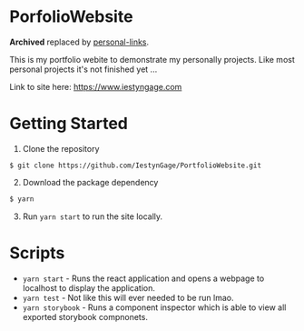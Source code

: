 # PorfolioWebsite

**Archived** replaced by [personal-links](https://github.com/IestynGage/personal-links).

This is my portfolio webite to demonstrate my personally projects. Like most personal projects it's not finished yet ...

Link to site here: https://www.iestyngage.com

# Getting Started

1. Clone the repository

```
$ git clone https://github.com/IestynGage/PortfolioWebsite.git
```

2. Download the package dependency

```bash
$ yarn
```

3.  Run `yarn start` to run the site locally.

# Scripts

- `yarn start` - Runs the react application and opens a webpage to localhost to display the application.
- `yarn test` - Not like this will ever needed to be run lmao.
- `yarn storybook` - Runs a component inspector which is able to view all exported storybook compnonets.
